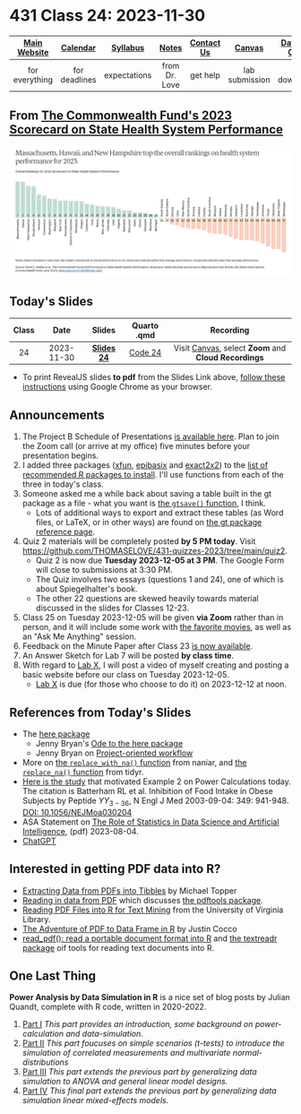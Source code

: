# 431 Class 24: 2023-11-30

[Main Website](https://thomaselove.github.io/431-2023/) | [Calendar](https://thomaselove.github.io/431-2023/calendar.html) | [Syllabus](https://thomaselove.github.io/431-syllabus-2023/) | [Notes](https://thomaselove.github.io/431-notes/) | [Contact Us](https://thomaselove.github.io/431-2023/contact.html) | [Canvas](https://canvas.case.edu) | [Data and Code](https://github.com/THOMASELOVE/431-data)
:-----------: | :--------------: | :----------: | :---------: | :-------------: | :-----------: | :------------:
for everything | for deadlines | expectations | from Dr. Love | get help | lab submission | for downloads

## From [The Commonwealth Fund's 2023 Scorecard on State Health System Performance](https://www.commonwealthfund.org/publications/scorecard/2023/jun/2023-scorecard-state-health-system-performance)

![](figures/cfund.png)

## Today's Slides

Class | Date | Slides | Quarto .qmd | Recording
:---: | :--------: | :------: | :------: | :-------------:
24 | 2023-11-30 | **[Slides 24](https://thomaselove.github.io/431-slides-2023/class24.html)** | [Code 24](https://thomaselove.github.io/431-slides-2023/class24.qmd) | Visit [Canvas](https://canvas.case.edu/), select **Zoom** and **Cloud Recordings**

- To print RevealJS slides **to pdf** from the Slides Link above, [follow these instructions](https://quarto.org/docs/presentations/revealjs/presenting.html#print-to-pdf) using Google Chrome as your browser.

## Announcements

1. The Project B Schedule of Presentations [is available here](https://github.com/THOMASELOVE/431-classes-2023/blob/main/projB/schedule.md). Plan to join the Zoom call (or arrive at my office) five minutes before your presentation begins.
2. I added three packages ([xfun](https://github.com/yihui/xfun), [epibasix](https://cran.r-project.org/web/packages/epibasix/index.html) and [exact2x2](https://cran.r-project.org/web/packages/exact2x2/index.html)) to the [list of recommended R packages to install](https://github.com/THOMASELOVE/431-packages/tree/main). I'll use functions from each of the three in today's class.
3. Someone asked me a while back about saving a table built in the gt package as a file - what you want is [the `gtsave()` function](https://gt.rstudio.com/reference/gtsave.html), I think.
    - Lots of additional ways to export and extract these tables (as Word files, or LaTeX, or in other ways) are found on [the gt package reference page](https://gt.rstudio.com/reference/index.html).
4. Quiz 2 materials will be completely posted **by 5 PM today**. Visit <https://github.com/THOMASELOVE/431-quizzes-2023/tree/main/quiz2>.
    - Quiz 2 is now due **Tuesday 2023-12-05 at 3 PM**. The Google Form will close to submissions at 3:30 PM.
    - The Quiz involves two essays (questions 1 and 24), one of which is about Spiegelhalter's book.
    - The other 22 questions are skewed heavily towards material discussed in the slides for Classes 12-23.
5. Class 25 on Tuesday 2023-12-05 will be given **via Zoom** rather than in person, and it will include some work with [the favorite movies](https://github.com/THOMASELOVE/431-classes-2023/tree/main/movies), as well as an "Ask Me Anything" session.
6. Feedback on the Minute Paper after Class 23 [is now available](https://bit.ly/431-2023-min-23-feedback).
7. An Answer Sketch for Lab 7 will be posted **by class time**.
8. With regard to [Lab X](https://thomaselove.github.io/431-labX/), I will post a video of myself creating and posting a basic website before our class on Tuesday 2023-12-05.
    - [Lab X](https://thomaselove.github.io/431-labX/) is due (for those who choose to do it) on 2023-12-12 at noon.

## References from Today's Slides

- The [here package](https://here.r-lib.org/)
    - Jenny Bryan's [Ode to the here package](https://github.com/jennybc/here_here)
    - Jenny Bryan on [Project-oriented workflow](https://www.tidyverse.org/blog/2017/12/workflow-vs-script/)
- More on [the `replace_with_na()` function](https://cran.r-project.org/web/packages/naniar/vignettes/replace-with-na.html) from naniar, and [the `replace_na()` function](https://tidyr.tidyverse.org/reference/replace_na.html) from tidyr.
- [Here is the study](https://www.nejm.org/doi/full/10.1056/nejmoa030204) that motivated Example 2 on Power Calculations today. The citation is Batterham RL et al. Inhibition of Food Intake in Obese Subjects by Peptide $YY_{3-36}$, N Engl J Med 2003-09-04: 349: 941-948. [DOI: 10.1056/NEJMoa030204](https://www.nejm.org/doi/full/10.1056/NEJMoa030204)
- ASA Statement on [The Role of Statistics in Data Science and Artificial Intelligence](https://www.amstat.org/docs/default-source/amstat-documents/the-role-of-statistics-in-data-science-and-artificial-intelligence.pdf), (pdf) 2023-08-04.
- [ChatGPT](https://chat.openai.com/)

## Interested in getting PDF data into R?

- [Extracting Data from PDFs into Tibbles](https://michaeltopper.netlify.app/post/extracting-data-from-pdf-to-table/) by Michael Topper
- [Reading in data from PDF](https://bookdown.org/Maxine/r4ds/pdf.html) which discusses [the pdftools package](https://github.com/ropensci/pdftools).
- [Reading PDF Files into R for Text Mining](https://library.virginia.edu/data/articles/reading-pdf-files-into-r-for-text-mining) from the University of Virginia Library.
- [The Adventure of PDF to Data Frame in R](https://medium.com/swlh/the-adventure-of-pdf-to-data-frame-in-r-f90609035600) by Justin Cocco
- [read_pdf(): read a portable document format into R](https://rdrr.io/cran/textreadr/man/read_pdf.html) and [the textreadr package](https://github.com/trinker/textreadr) oif tools for reading text documents into R.

## One Last Thing

**Power Analysis by Data Simulation in R** is a nice set of blog posts by Julian Quandt, complete with R code, written in 2020-2022.

1. [Part I](https://julianquandt.com/post/power-analysis-by-data-simulation-in-r-part-i/) *This part provides an introduction, some background on power-calculation and data-simulation.*
2. [Part II](https://julianquandt.com/post/power-analysis-by-data-simulation-in-r-part-ii/) *This part foucuses on simple scenarios (t-tests) to introduce the simulation of correlated measurements and multivariate normal-distributions*
3. [Part III](https://julianquandt.com/post/power-analysis-by-data-simulation-in-r-part-iii/) *This part extends the previous part by generalizing data simulation to ANOVA and general linear model designs.*
4. [Part IV](https://julianquandt.com/post/power-analysis-by-data-simulation-in-r-part-iv/) *This final part extends the previous part by generalizing data simulation linear mixed-effects models.*
